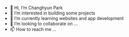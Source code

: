 - 👋 Hi, I’m Changhyun Park
- 👀 I’m interested in building some projects
- 🌱 I’m currently learning websites and app development
- 💞️ I’m looking to collaborate on ...
- 📫 How to reach me ...

<!---
meeso0219/meeso0219 is a ✨ special ✨ repository because its `README.md` (this file) appears on your GitHub profile.
You can click the Preview link to take a look at your changes.
--->
